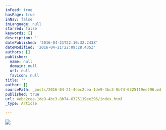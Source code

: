 ```yaml
---
inFeed: true
hasPage: true
inNav: false
inLanguage: null
starred: false
keywords: []
description: ''
datePublished: '2016-04-21T22:10:32.243Z'
dateModified: '2016-04-21T22:09:28.435Z'
authors: []
publisher:
  name: null
  domain: null
  url: null
  favicon: null
title: ''
author: []
sourcePath: _posts/2016-04-21-4ebc2cea-1de9-4bc3-8b74-6325119ee296.md
published: true
url: 4ebc2cea-1de9-4bc3-8b74-6325119ee296/index.html
_type: Article

---
```

![](https://the-grid-user-content.s3-us-west-2.amazonaws.com/6962a40a-bc77-484a-8181-c1cf1a522b1f.jpg)